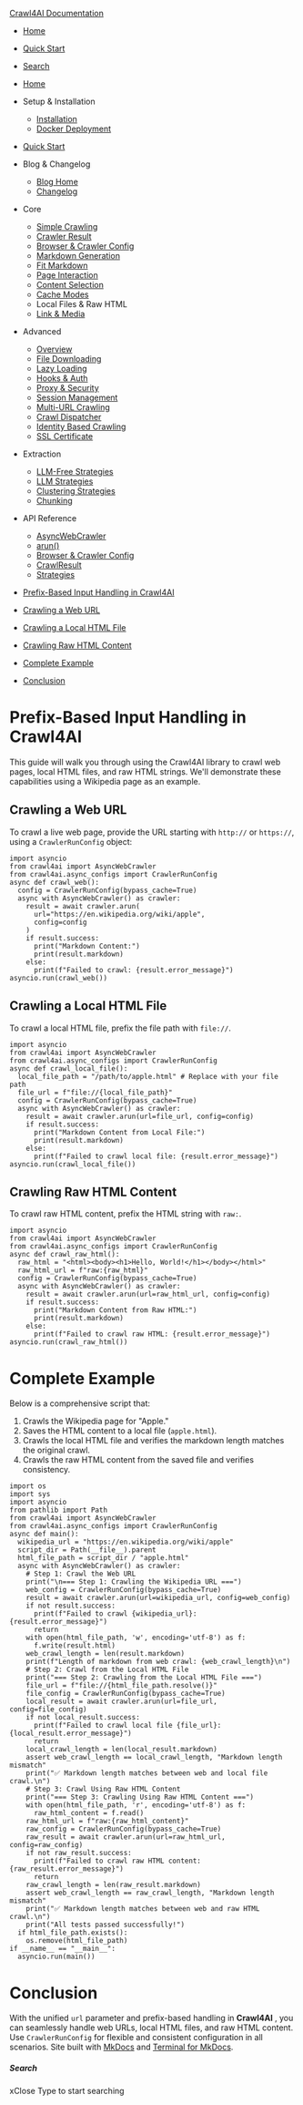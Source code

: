 [Crawl4AI Documentation](https://docs.crawl4ai.com/core/local-files/<https:/docs.crawl4ai.com/>)
  * [ Home ](https://docs.crawl4ai.com/core/local-files/<../..>)
  * [ Quick Start ](https://docs.crawl4ai.com/core/local-files/<../quickstart/>)
  * [ Search ](https://docs.crawl4ai.com/core/local-files/<#>)


  * [Home](https://docs.crawl4ai.com/core/local-files/<../..>)
  * Setup & Installation
    * [Installation](https://docs.crawl4ai.com/core/local-files/<../installation/>)
    * [Docker Deployment](https://docs.crawl4ai.com/core/local-files/<../docker-deploymeny/>)
  * [Quick Start](https://docs.crawl4ai.com/core/local-files/<../quickstart/>)
  * Blog & Changelog
    * [Blog Home](https://docs.crawl4ai.com/core/local-files/blog/>)
    * [Changelog](https://docs.crawl4ai.com/core/local-files/<https:/github.com/unclecode/crawl4ai/blob/main/CHANGELOG.md>)
  * Core
    * [Simple Crawling](https://docs.crawl4ai.com/core/local-files/<../simple-crawling/>)
    * [Crawler Result](https://docs.crawl4ai.com/core/local-files/<../crawler-result/>)
    * [Browser & Crawler Config](https://docs.crawl4ai.com/core/local-files/<../browser-crawler-config/>)
    * [Markdown Generation](https://docs.crawl4ai.com/core/local-files/<../markdown-generation/>)
    * [Fit Markdown](https://docs.crawl4ai.com/core/local-files/<../fit-markdown/>)
    * [Page Interaction](https://docs.crawl4ai.com/core/local-files/<../page-interaction/>)
    * [Content Selection](https://docs.crawl4ai.com/core/local-files/<../content-selection/>)
    * [Cache Modes](https://docs.crawl4ai.com/core/local-files/<../cache-modes/>)
    * Local Files & Raw HTML
    * [Link & Media](https://docs.crawl4ai.com/core/local-files/<../link-media/>)
  * Advanced
    * [Overview](https://docs.crawl4ai.com/core/local-files/advanced/advanced-features/>)
    * [File Downloading](https://docs.crawl4ai.com/core/local-files/advanced/file-downloading/>)
    * [Lazy Loading](https://docs.crawl4ai.com/core/local-files/advanced/lazy-loading/>)
    * [Hooks & Auth](https://docs.crawl4ai.com/core/local-files/advanced/hooks-auth/>)
    * [Proxy & Security](https://docs.crawl4ai.com/core/local-files/advanced/proxy-security/>)
    * [Session Management](https://docs.crawl4ai.com/core/local-files/advanced/session-management/>)
    * [Multi-URL Crawling](https://docs.crawl4ai.com/core/local-files/advanced/multi-url-crawling/>)
    * [Crawl Dispatcher](https://docs.crawl4ai.com/core/local-files/advanced/crawl-dispatcher/>)
    * [Identity Based Crawling](https://docs.crawl4ai.com/core/local-files/advanced/identity-based-crawling/>)
    * [SSL Certificate](https://docs.crawl4ai.com/core/local-files/advanced/ssl-certificate/>)
  * Extraction
    * [LLM-Free Strategies](https://docs.crawl4ai.com/core/local-files/extraction/no-llm-strategies/>)
    * [LLM Strategies](https://docs.crawl4ai.com/core/local-files/extraction/llm-strategies/>)
    * [Clustering Strategies](https://docs.crawl4ai.com/core/local-files/extraction/clustring-strategies/>)
    * [Chunking](https://docs.crawl4ai.com/core/local-files/extraction/chunking/>)
  * API Reference
    * [AsyncWebCrawler](https://docs.crawl4ai.com/core/local-files/api/async-webcrawler/>)
    * [arun()](https://docs.crawl4ai.com/core/local-files/api/arun/>)
    * [Browser & Crawler Config](https://docs.crawl4ai.com/core/local-files/api/parameters/>)
    * [CrawlResult](https://docs.crawl4ai.com/core/local-files/api/crawl-result/>)
    * [Strategies](https://docs.crawl4ai.com/core/local-files/api/strategies/>)


  * [Prefix-Based Input Handling in Crawl4AI](https://docs.crawl4ai.com/core/local-files/<#prefix-based-input-handling-in-crawl4ai>)
  * [Crawling a Web URL](https://docs.crawl4ai.com/core/local-files/<#crawling-a-web-url>)
  * [Crawling a Local HTML File](https://docs.crawl4ai.com/core/local-files/<#crawling-a-local-html-file>)
  * [Crawling Raw HTML Content](https://docs.crawl4ai.com/core/local-files/<#crawling-raw-html-content>)
  * [Complete Example](https://docs.crawl4ai.com/core/local-files/<#complete-example>)
  * [Conclusion](https://docs.crawl4ai.com/core/local-files/<#conclusion>)


# Prefix-Based Input Handling in Crawl4AI
This guide will walk you through using the Crawl4AI library to crawl web pages, local HTML files, and raw HTML strings. We'll demonstrate these capabilities using a Wikipedia page as an example.
## Crawling a Web URL
To crawl a live web page, provide the URL starting with `http://` or `https://`, using a `CrawlerRunConfig` object:
```
import asyncio
from crawl4ai import AsyncWebCrawler
from crawl4ai.async_configs import CrawlerRunConfig
async def crawl_web():
  config = CrawlerRunConfig(bypass_cache=True)
  async with AsyncWebCrawler() as crawler:
    result = await crawler.arun(
      url="https://en.wikipedia.org/wiki/apple", 
      config=config
    )
    if result.success:
      print("Markdown Content:")
      print(result.markdown)
    else:
      print(f"Failed to crawl: {result.error_message}")
asyncio.run(crawl_web())

```

## Crawling a Local HTML File
To crawl a local HTML file, prefix the file path with `file://`.
```
import asyncio
from crawl4ai import AsyncWebCrawler
from crawl4ai.async_configs import CrawlerRunConfig
async def crawl_local_file():
  local_file_path = "/path/to/apple.html" # Replace with your file path
  file_url = f"file://{local_file_path}"
  config = CrawlerRunConfig(bypass_cache=True)
  async with AsyncWebCrawler() as crawler:
    result = await crawler.arun(url=file_url, config=config)
    if result.success:
      print("Markdown Content from Local File:")
      print(result.markdown)
    else:
      print(f"Failed to crawl local file: {result.error_message}")
asyncio.run(crawl_local_file())

```

## Crawling Raw HTML Content
To crawl raw HTML content, prefix the HTML string with `raw:`.
```
import asyncio
from crawl4ai import AsyncWebCrawler
from crawl4ai.async_configs import CrawlerRunConfig
async def crawl_raw_html():
  raw_html = "<html><body><h1>Hello, World!</h1></body></html>"
  raw_html_url = f"raw:{raw_html}"
  config = CrawlerRunConfig(bypass_cache=True)
  async with AsyncWebCrawler() as crawler:
    result = await crawler.arun(url=raw_html_url, config=config)
    if result.success:
      print("Markdown Content from Raw HTML:")
      print(result.markdown)
    else:
      print(f"Failed to crawl raw HTML: {result.error_message}")
asyncio.run(crawl_raw_html())

```

# Complete Example
Below is a comprehensive script that:
  1. Crawls the Wikipedia page for "Apple."
  2. Saves the HTML content to a local file (`apple.html`).
  3. Crawls the local HTML file and verifies the markdown length matches the original crawl.
  4. Crawls the raw HTML content from the saved file and verifies consistency.


```
import os
import sys
import asyncio
from pathlib import Path
from crawl4ai import AsyncWebCrawler
from crawl4ai.async_configs import CrawlerRunConfig
async def main():
  wikipedia_url = "https://en.wikipedia.org/wiki/apple"
  script_dir = Path(__file__).parent
  html_file_path = script_dir / "apple.html"
  async with AsyncWebCrawler() as crawler:
    # Step 1: Crawl the Web URL
    print("\n=== Step 1: Crawling the Wikipedia URL ===")
    web_config = CrawlerRunConfig(bypass_cache=True)
    result = await crawler.arun(url=wikipedia_url, config=web_config)
    if not result.success:
      print(f"Failed to crawl {wikipedia_url}: {result.error_message}")
      return
    with open(html_file_path, 'w', encoding='utf-8') as f:
      f.write(result.html)
    web_crawl_length = len(result.markdown)
    print(f"Length of markdown from web crawl: {web_crawl_length}\n")
    # Step 2: Crawl from the Local HTML File
    print("=== Step 2: Crawling from the Local HTML File ===")
    file_url = f"file://{html_file_path.resolve()}"
    file_config = CrawlerRunConfig(bypass_cache=True)
    local_result = await crawler.arun(url=file_url, config=file_config)
    if not local_result.success:
      print(f"Failed to crawl local file {file_url}: {local_result.error_message}")
      return
    local_crawl_length = len(local_result.markdown)
    assert web_crawl_length == local_crawl_length, "Markdown length mismatch"
    print("✅ Markdown length matches between web and local file crawl.\n")
    # Step 3: Crawl Using Raw HTML Content
    print("=== Step 3: Crawling Using Raw HTML Content ===")
    with open(html_file_path, 'r', encoding='utf-8') as f:
      raw_html_content = f.read()
    raw_html_url = f"raw:{raw_html_content}"
    raw_config = CrawlerRunConfig(bypass_cache=True)
    raw_result = await crawler.arun(url=raw_html_url, config=raw_config)
    if not raw_result.success:
      print(f"Failed to crawl raw HTML content: {raw_result.error_message}")
      return
    raw_crawl_length = len(raw_result.markdown)
    assert web_crawl_length == raw_crawl_length, "Markdown length mismatch"
    print("✅ Markdown length matches between web and raw HTML crawl.\n")
    print("All tests passed successfully!")
  if html_file_path.exists():
    os.remove(html_file_path)
if __name__ == "__main__":
  asyncio.run(main())

```

# Conclusion
With the unified `url` parameter and prefix-based handling in **Crawl4AI** , you can seamlessly handle web URLs, local HTML files, and raw HTML content. Use `CrawlerRunConfig` for flexible and consistent configuration in all scenarios.
Site built with [MkDocs](https://docs.crawl4ai.com/core/local-files/<http:/www.mkdocs.org>) and [Terminal for MkDocs](https://docs.crawl4ai.com/core/local-files/<https:/github.com/ntno/mkdocs-terminal>). 
##### Search
xClose
Type to start searching
